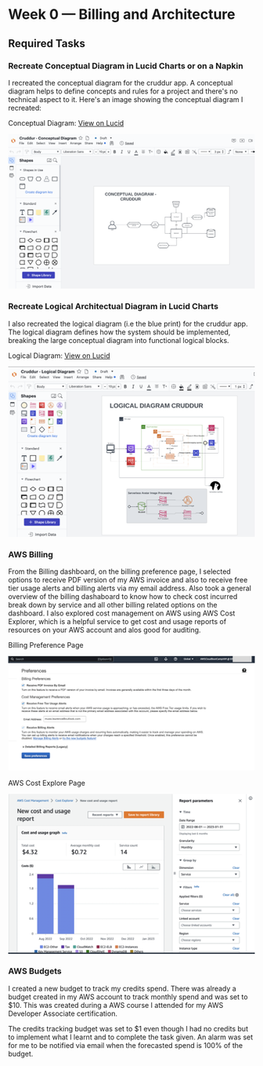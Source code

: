 # Week 0 — Billing and Architecture


## Required Tasks

### Recreate Conceptual Diagram in Lucid Charts or on a Napkin

I recreated the conceptual diagram for the cruddur app. A conceptual diagram helps to define concepts and rules for a project and there's no technical aspect to it. Here's an image showing the conceptual diagram I recreated:

Conceptual Diagram: [View on Lucid](https://lucid.app/lucidchart/75c603ed-0af5-406f-9a48-b45606ba87a0/edit?viewport_loc=-387%2C-238%2C3968%2C2263%2C0_0&invitationId=inv_3fc1bff0-46f8-427e-b9eb-7e9c61da4289)

![](assets/cruddur-conceptual-diagram.png)


### Recreate Logical Architectual Diagram in Lucid Charts

I also recreated the logical diagram (i.e the blue print) for the cruddur app. The logical diagram defines how the system should be implemented, 
breaking the large conceptual diagram into functional logical blocks.

Logical Diagram: [View on Lucid](https://lucid.app/lucidchart/9f493397-c7dd-4bb1-bf5d-d8103beb5a64/edit?viewport_loc=-521%2C-73%2C3842%2C2191%2C0_0&invitationId=inv_18573649-5770-4a56-9a09-d01998f68b58)

![](assets/cruddur-logical-diagram.png)


### AWS Billing
From the Billing dashboard, on the billing preference page, I selected options to receive PDF version of my AWS invoice and also to receive 
free tier usage alerts and billing alerts via my email address. Also took a general overview of the billing dashaboard to know how to check cost incurred break down by service and all other billing related options on the dashboard. I also explored cost management on AWS using AWS Cost Explorer, which is a helpful service to get cost and usage reports of resources on your AWS account and alos good for auditing.

Billing Preference Page

![](assets/aws-billing-preference.png)

AWS Cost Explore Page

![](assets/aws-cost-explorer.png)



### AWS Budgets
I created a new budget to track my credits spend. There was already a budget created in my AWS account to track monthly spend and was set
to $10. This was created during a AWS course I attended for my AWS Developer Associate certification.

The credits tracking budget was set to $1 even though I had no credits but to implement what I learnt and to complete the task given. An alarm was set for me to be notified via email when the forecasted spend is 100% of the budget.
